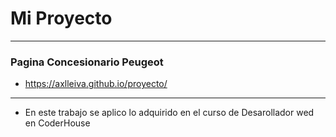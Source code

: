 # Mi Proyecto
***
### Pagina Concesionario Peugeot
- https://axlleiva.github.io/proyecto/
***
- En este trabajo se aplico lo adquirido en el curso de Desarollador wed en CoderHouse 
